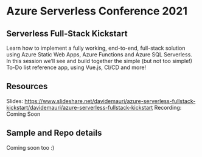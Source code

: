 # Azure Serverless Conference 2021

## Serverless Full-Stack Kickstart 

Learn how to implement a fully working, end-to-end, full-stack solution using Azure Static Web Apps, Azure Functions and Azure SQL Serverless. In this session we’ll see and build together the simple (but not too simple!) To-Do list reference app, using Vue.js, CI/CD and more! 

## Resources

Slides: https://www.slideshare.net/davidemauri/azure-serverless-fullstack-kickstart/davidemauri/azure-serverless-fullstack-kickstart
Recording: Coming Soon

## Sample and Repo details

Coming soon too :)
